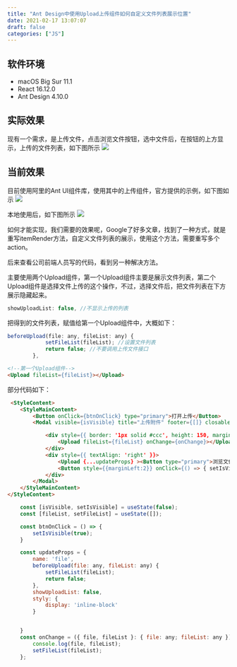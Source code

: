 ```yaml
---
title: "Ant Design中使用Upload上传组件如何自定义文件列表展示位置"
date: 2021-02-17 13:07:07
draft: false
categories: ["JS"]
---
```


## 软件环境
* macOS Big Sur 11.1
* React 16.12.0
* Ant Design 4.10.0
    
## 实际效果

现有一个需求，是上传文件，点击浏览文件按钮，选中文件后，在按钮的上方显示，上传的文件列表，如下图所示
![](https://ueyao.github.io/image-hosting/blog/2021/1/20210110125630518_804905005.png)

## 当前效果

目前使用阿里的Ant UI组件库，使用其中的上传组件，官方提供的示例，如下图如示
![](https://ueyao.github.io/image-hosting/blog/2021/1/20210113133631917_394793026.png)

本地使用后，如下图所示
![](https://ueyao.github.io/image-hosting/blog/2021/1/20210110125953680_1038926582.png)

如何才能实现，我们需要的效果呢，Google了好多文章，找到了一种方式，就是重写itemRender方法，自定义文件列表的展示，使用这个方法，需要重写多个action。

后来查看公司前端人员写的代码，看到另一种解决方法。

主要使用两个Upload组件，第一个Upload组件主要是展示文件列表，第二个Upload组件是选择文件上传的这个操作，不过，选择文件后，把文件列表在下方展示隐藏起来。

``` js
showUploadList: false, //不显示上传的列表
```

把得到的文件列表，赋值给第一个Upload组件中，大概如下：

``` js
beforeUpload(file: any, fileList: any) {
            setFileList(fileList); //设置文件列表
            return false; //不要调用上传文件接口
        },
```

``` html 
<!--第一个Upload组件-->
<Upload fileList={fileList}></Upload>
```

部分代码如下：
``` html
 <StyleContent>
    <StyleMainContent>
        <Button onClick={btnOnClick} type="primary">打开上传</Button>
        <Modal visible={isVisible} title="上传附件" footer={[]} closable>

            <div style={{ border: '1px solid #ccc', height: 150, marginBottom: 10 }}>
                <Upload fileList={fileList} onChange={onChange}></Upload>
            </div>
            <div style={{ textAlign: 'right' }}>
                <Upload {...updateProps} ><Button type="primary">浏览文件</Button></Upload>
                <Button style={{marginLeft:2}} onClick={() => { setIsVisible(false) }}>关闭</Button>
            </div>
        </Modal>
    </StyleMainContent>
</StyleContent>
```

``` js
    const [isVisible, setIsVisible] = useState(false);
    const [fileList, setFileList] = useState([]);

    const btnOnClick = () => {
        setIsVisible(true);
    }

    const updateProps = {
        name: 'file',
        beforeUpload(file: any, fileList: any) {
            setFileList(fileList);
            return false;
        },
        showUploadList: false,
        styly: {
            display: 'inline-block'
        }


    }
    const onChange = ({ file, fileList }: { file: any; fileList: any }) => {
        console.log(file, fileList);
        setFileList(fileList);
    };
```